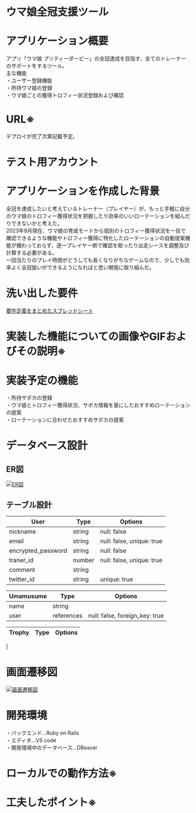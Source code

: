 # ウマ娘全冠支援ツール

# アプリケーション概要
アプリ「ウマ娘 プリティーダービー」の全冠達成を目指す、全てのトレーナーのサポートをするツール。  
主な機能  
・ユーザー登録機能  
・所持ウマ娘の登録  
・ウマ娘ごとの獲得トロフィー状況登録および確認  
 


# URL※
デプロイが完了次第記載予定。


# テスト用アカウント
<!--ログイン機能等を実装した場合は、ログインに必要な情報を記載。またBasic認証等を設けている場合は、そのID/Passも記載すること。
利用方法	このアプリケーションの利用方法を記載。説明が長い場合は、箇条書きでリスト化すること。-->

#  アプリケーションを作成した背景

<!--このアプリケーションを通じて、どのような人の、どのような課題を解決しようとしているのかを記載。-->
全冠を達成したいと考えているトレーナー（プレイヤー）が、もっと手軽に自分のウマ娘のトロフィー獲得状況を把握したり効率のいいローテーションを組んだりできないかと考えた。  
2023年9月現在、ウマ娘の育成モードから個別のトロフィー獲得状況を一目で確認できるような機能やトロフィー獲得に特化したローテーションの自動提案機能が備わっておらず、逐一プレイヤー側で確認を取ったり出走レースを調整及び計算する必要がある。  
一回当たりのプレイ時間がどうしても長くなりがちなゲームなので、少しでも効率よく全冠狙いができるようになればと思い開発に取り組んだ。


# 洗い出した要件
[要件定義をまとめたスプレッドシート](https://docs.google.com/spreadsheets/d/13SQGBESN54ATM9XBtp8xRCtVEFcw-L7sh4724jNfAJ0/edit#gid=982722306)


# 実装した機能についての画像やGIFおよびその説明※

# 実装予定の機能
・所持サポカの登録  
・ウマ娘とトロフィー獲得状況、サポカ情報を基にしたおすすめローテーションの提案  
・ローテーションに合わせたおすすめサポカの提案 

# データベース設計
## ER図
[![ER図](https://i.gyazo.com/ae015c66d62d32e601617391a770efc8.png)](https://gyazo.com/ae015c66d62d32e601617391a770efc8)

## テーブル設計


| User               | Type   | Options                   |
| ------------------ | ------ | ------------------------- |
| nickname           | string | null: false               |
| email              | string | null: false, unique: true |
| encrypted_password | string | null: false               |
| traner_id          | number | null: false, unique: true |
| comment            | string |                           |
| twitter_id         | string | unique: true              |


| Umamusume          | Type       | Options                        |
| ------------------ | ---------- | ------------------------------ |
| name               | string     |                                |
| user               | references | null: false, foreign_key: true |


| Trophy             | Type       | Options                        |
| ------------------ | ---------- | ------------------------------ |
| 

# 画面遷移図
[![画面遷移図](https://i.gyazo.com/1b943cd961ce7025b315aab13bf2ac8d.png)](https://gyazo.com/1b943cd961ce7025b315aab13bf2ac8d)

# 開発環境
・バックエンド…Ruby on Rails  
・エディタ…VS code  
・開発環境中のデータベース…DBeaver

# ローカルでの動作方法※
<!--実装した機能について、それぞれどのような特徴があるのかを列挙する形で記載。画像はGyazoで、GIFはGyazoGIFで撮影すること。-->

# 工夫したポイント※
<!--制作背景・使用技術・開発方法・タスク管理など、企業へＰＲしたい事柄を記載。-->
